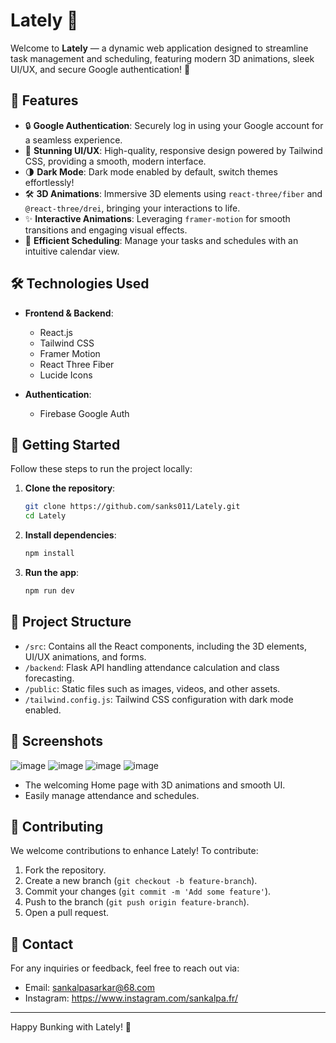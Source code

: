 # Lately 🌟

Welcome to **Lately** — a dynamic web application designed to streamline task management and scheduling, featuring modern 3D animations, sleek UI/UX, and secure Google authentication! 🚀

## 🌟 Features

- 🔒 **Google Authentication**: Securely log in using your Google account for a seamless experience.
- 🎨 **Stunning UI/UX**: High-quality, responsive design powered by Tailwind CSS, providing a smooth, modern interface.
- 🌗 **Dark Mode**: Dark mode enabled by default, switch themes effortlessly!
- 🛠️ **3D Animations**: Immersive 3D elements using `react-three/fiber` and `@react-three/drei`, bringing your interactions to life.
- ✨ **Interactive Animations**: Leveraging `framer-motion` for smooth transitions and engaging visual effects.
- 📅 **Efficient Scheduling**: Manage your tasks and schedules with an intuitive calendar view.

## 🛠️ Technologies Used

- **Frontend & Backend**:
  - React.js
  - Tailwind CSS
  - Framer Motion
  - React Three Fiber
  - Lucide Icons
    
- **Authentication**:
  - Firebase Google Auth

## 🚀 Getting Started

Follow these steps to run the project locally:

1. **Clone the repository**:
   ```bash
   git clone https://github.com/sanks011/Lately.git
   cd Lately
   ```

2. **Install dependencies**:
   ```bash
   npm install
   ```

3. **Run the app**:
   ```bash
   npm run dev
   ```


## 📂 Project Structure

- `/src`: Contains all the React components, including the 3D elements, UI/UX animations, and forms.
- `/backend`: Flask API handling attendance calculation and class forecasting.
- `/public`: Static files such as images, videos, and other assets.
- `/tailwind.config.js`: Tailwind CSS configuration with dark mode enabled.

## 📸 Screenshots

![image](https://github.com/user-attachments/assets/f02d7cfc-3c3d-4e4b-8f0c-1b5b355d045c)
![image](https://github.com/user-attachments/assets/0daf2042-5930-491f-86d3-d024593ca303)
![image](https://github.com/user-attachments/assets/765815d5-e428-48e8-9fa8-510030d8e374)
![image](https://github.com/user-attachments/assets/a3ff35b6-9392-43e8-9519-570619ebfec8)



- The welcoming Home page with 3D animations and smooth UI.
- Easily manage attendance and schedules.

## 🤝 Contributing

We welcome contributions to enhance Lately! To contribute:

1. Fork the repository.
2. Create a new branch (`git checkout -b feature-branch`).
3. Commit your changes (`git commit -m 'Add some feature'`).
4. Push to the branch (`git push origin feature-branch`).
5. Open a pull request.

## 📧 Contact

For any inquiries or feedback, feel free to reach out via:

- Email: sankalpasarkar@68.com
- Instagram: https://www.instagram.com/sankalpa.fr/

---

Happy Bunking with Lately! 🎉
